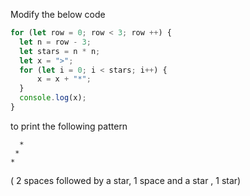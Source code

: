 Modify the below code 

```js
for (let row = 0; row < 3; row ++) {
  let n = row - 3;
  let stars = n * n;
  let x = ">";
  for (let i = 0; i < stars; i++) {
      x = x + "*";
  }
  console.log(x);
}
```
to print the following pattern

```
  *
 *
* 
```
( 2 spaces followed by a star, 1 space and a star , 1 star)
